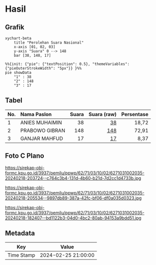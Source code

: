 # Hasil

## Grafik

```mermaid
xychart-beta
    title "Perolehan Suara Nasional"
    x-axis [01, 02, 03]
    y-axis "Suara" 0 --> 148
    bar [38, 148, 17]
```

```mermaid
%%{init: {"pie": {"textPosition": 0.5}, "themeVariables": {"pieOuterStrokeWidth": "5px"}} }%%
pie showData
    "1" : 38
    "2" : 148
    "3" : 17
```

## Tabel

| No. | Nama Paslon    | Suara | Suara (raw) | Persentase |
|:--- |:-------------- | -----:| -----------:| ----------:|
| 1   | ANIES MUHAIMIN | 38    | [38][p-1]   | 18,72      |
| 2   | PRABOWO GIBRAN | 148   | [148][p-2]  | 72,91      |
| 3   | GANJAR MAHFUD  | 17    | [17][p-3]   | 8,37       |


[p-1]: https://github.com/gigit-pemilu/pemilu-2024/blob/main/pilpres/hitung-suara/sub/62-kalimantan-tengah/sub/71-kota-palangkaraya/sub/03-jekan-raya/sub/1002-menteng/sub/035-tps/sub/paslon-1.txt
[p-2]: https://github.com/gigit-pemilu/pemilu-2024/blob/main/pilpres/hitung-suara/sub/62-kalimantan-tengah/sub/71-kota-palangkaraya/sub/03-jekan-raya/sub/1002-menteng/sub/035-tps/sub/paslon-2.txt
[p-3]: https://github.com/gigit-pemilu/pemilu-2024/blob/main/pilpres/hitung-suara/sub/62-kalimantan-tengah/sub/71-kota-palangkaraya/sub/03-jekan-raya/sub/1002-menteng/sub/035-tps/sub/paslon-3.txt

## Foto C Plano

https://sirekap-obj-formc.kpu.go.id/3937/pemilu/ppwp/62/71/03/10/02/6271031002035-20240218-203724--c764c3b4-131d-4b60-b21d-7d2cc1d4733b.jpg

https://sirekap-obj-formc.kpu.go.id/3937/pemilu/ppwp/62/71/03/10/02/6271031002035-20240218-205534--9897db89-387a-42fc-bf06-df0a035d0323.jpg

https://sirekap-obj-formc.kpu.go.id/3937/pemilu/ppwp/62/71/03/10/02/6271031002035-20240218-182407--bd1122b3-04d0-4bc2-80ab-94153a9bdd51.jpg


## Metadata

| Key        | Value               |
| ---------- | ------------------- |
| Time Stamp | 2024-02-25 21:00:00 |



